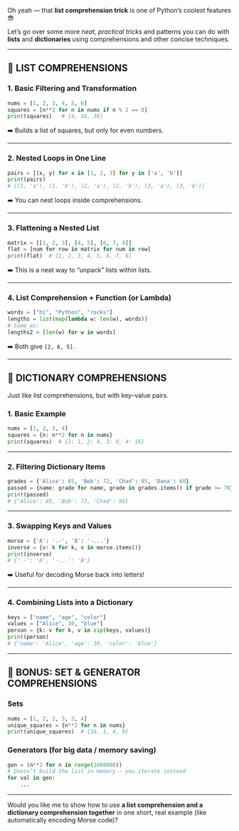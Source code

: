 Oh yeah — that **list comprehension trick** is one of Python’s coolest features 😎

Let’s go over some more *neat, practical tricks* and patterns you can do with **lists** and **dictionaries** using comprehensions and other concise techniques.

---

## 🧩 LIST COMPREHENSIONS

### 1. Basic Filtering and Transformation

```python
nums = [1, 2, 3, 4, 5, 6]
squares = [n**2 for n in nums if n % 2 == 0]
print(squares)   # [4, 16, 36]
```

➡️ Builds a list of squares, but only for even numbers.

---

### 2. Nested Loops in One Line

```python
pairs = [(x, y) for x in [1, 2, 3] for y in ['a', 'b']]
print(pairs)
# [(1, 'a'), (1, 'b'), (2, 'a'), (2, 'b'), (3, 'a'), (3, 'b')]
```

➡️ You can nest loops inside comprehensions.

---

### 3. Flattening a Nested List

```python
matrix = [[1, 2, 3], [4, 5], [6, 7, 8]]
flat = [num for row in matrix for num in row]
print(flat)  # [1, 2, 3, 4, 5, 6, 7, 8]
```

➡️ This is a neat way to “unpack” lists within lists.

---

### 4. List Comprehension + Function (or Lambda)

```python
words = ["hi", "Python", "rocks"]
lengths = list(map(lambda w: len(w), words))
# Same as:
lengths2 = [len(w) for w in words]
```

➡️ Both give `[2, 6, 5]`.

---

## 🧠 DICTIONARY COMPREHENSIONS

Just like list comprehensions, but with key–value pairs.

### 1. Basic Example

```python
nums = [1, 2, 3, 4]
squares = {n: n**2 for n in nums}
print(squares)  # {1: 1, 2: 4, 3: 9, 4: 16}
```

---

### 2. Filtering Dictionary Items

```python
grades = {'Alice': 85, 'Bob': 72, 'Chad': 95, 'Dana': 60}
passed = {name: grade for name, grade in grades.items() if grade >= 70}
print(passed)
# {'Alice': 85, 'Bob': 72, 'Chad': 95}
```

---

### 3. Swapping Keys and Values

```python
morse = {'A': '.-', 'B': '-...'}
inverse = {v: k for k, v in morse.items()}
print(inverse)
# {'.-': 'A', '-...': 'B'}
```

➡️ Useful for decoding Morse back into letters!

---

### 4. Combining Lists into a Dictionary

```python
keys = ["name", "age", "color"]
values = ["Alice", 30, "blue"]
person = {k: v for k, v in zip(keys, values)}
print(person)
# {'name': 'Alice', 'age': 30, 'color': 'blue'}
```

---

## 🧩 BONUS: SET & GENERATOR COMPREHENSIONS

### Sets

```python
nums = [1, 2, 2, 3, 3, 4]
unique_squares = {n**2 for n in nums}
print(unique_squares)  # {16, 1, 4, 9}
```

### Generators (for big data / memory saving)

```python
gen = (n**2 for n in range(1000000))
# Doesn’t build the list in memory – you iterate instead
for val in gen:
    ...
```

---

Would you like me to show how to use **a list comprehension and a dictionary comprehension together** in one short, real example (like automatically encoding Morse code)?
